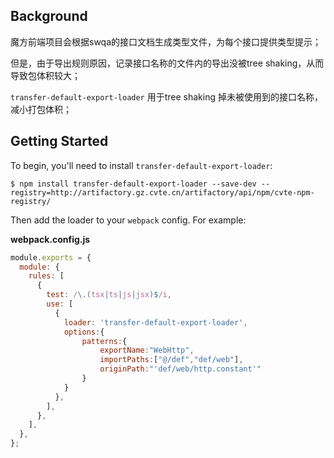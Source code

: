 
## Background
魔方前端项目会根据swqa的接口文档生成类型文件，为每个接口提供类型提示；

但是，由于导出规则原因，记录接口名称的文件内的导出没被tree shaking，从而导致包体积较大；

`transfer-default-export-loader` 用于tree shaking 掉未被使用到的接口名称，减小打包体积；

## Getting Started

To begin, you'll need to install `transfer-default-export-loader`:

```console
$ npm install transfer-default-export-loader --save-dev --registry=http://artifactory.gz.cvte.cn/artifactory/api/npm/cvte-npm-registry/
```


Then add the loader to your `webpack` config. For example:

**webpack.config.js**

```js
module.exports = {
  module: {
    rules: [
      {
        test: /\.(tsx|ts|js|jsx)$/i,
        use: [
          {
            loader: 'transfer-default-export-loader',
            options:{
                patterns:{
                    exportName:"WebHttp",
                    importPaths:["@/def","def/web"],
                    originPath:"'def/web/http.constant'"
                }
            }
          },
        ],
      },
    ],
  },
};
```

